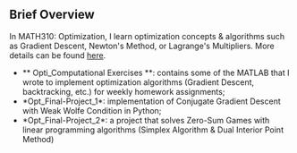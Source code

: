 ## Brief Overview

In MATH310: Optimization, I learn optimization concepts & algorithms such as Gradient Descent, Newton's Method, or Lagrange's Multipliers. More details can be found [here](https://fuvmath.github.io/course-list/#math-310-mathematical-statistics:~:text=MATH%20301%3A%20Optimization).

<ul>
    <li> ** Opti_Computational Exercises **: contains some of the MATLAB that I wrote to implement optimization algorithms (Gradient Descent, backtracking, etc.) for weekly homework assignments;
    <li> *Opt_Final-Project_1*: implementation of Conjugate Gradient Descent with Weak Wolfe Condition in Python;
    <li> *Opt_Final-Project_2*: a project that solves Zero-Sum Games with linear programming algorithms (Simplex Algorithm & Dual Interior Point Method)
